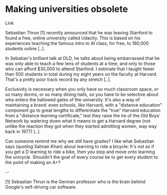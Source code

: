 # Making universities obsolete

Link

Sebastian Thrun [1] recently announced that he was leaving Stanford to found a free, online university called Udacity. This is based on his experiences teaching the famous intro to AI class, for free, to 160,000 students online [..].

In Sebatian's brilliant talk at DLD, he talks about being embarrassed that he was only able to teach a few tens of students at a time, and only to those who can afford $30,000 to attend Stanford. I estimate that I taught fewer than 500 students in total during my eight years on the faculty at Harvard. That's a pretty poor track record by any stretch [..].

Exclusivity is necessary when you only have so much classroom space, or so many dorms, or so many dining halls, so you have to be selective about who enters the hallowed gates of the university. It's also a way of maintaining a brand: even schools, like Harvard, with a "distance education" component go to great lengths to differentiate the "true" Harvard education from a "distance learning certificate," lest they raise the ire of the Old Boys' Network by watering down what it means to get a Harvard degree (not unlike the reaction they got when they started admitting women, way way back in 1977) [..].

Can someone remind me why we still have grades? I like what Sebastian says (quoting Salman Khan) about learning to ride a bicycle: It's not as if you get a D learning to ride a bike, then you stop and move onto learning the unicycle. Shouldn't the goal of every course be to get every student to the point of making an A+?

--

[1] Sebastian Thrun is the German professor who is the brain behind Google's self-driving car software.







